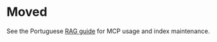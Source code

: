 # Moved

See the Portuguese [RAG guide](../../pt-BR/developer-guide/rag.md) for MCP usage and index maintenance.

